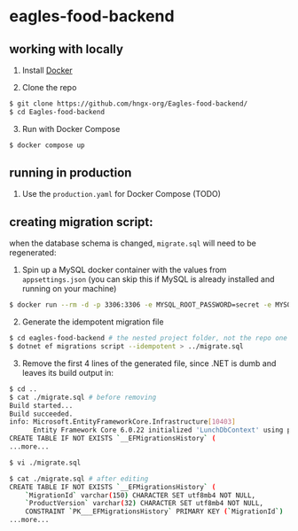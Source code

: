 # eagles-food-backend

## working with locally

1. Install [Docker](https://docs.docker.com/get-docker/)

2. Clone the repo

```sh
$ git clone https://github.com/hngx-org/Eagles-food-backend/
$ cd Eagles-food-backend
```

3. Run with Docker Compose

```sh
$ docker compose up
```

## running in production

1. Use the `production.yaml` for Docker Compose (TODO)

## creating migration script:

when the database schema is changed, `migrate.sql` will need to be regenerated:

1. Spin up a MySQL docker container with the values from `appsettings.json` (you can skip this if MySQL is already installed and running on your machine)

```sh
$ docker run --rm -d -p 3306:3306 -e MYSQL_ROOT_PASSWORD=secret -e MYSQL_DATABASE=free_lunch_db mysql:8.1
```

2. Generate the idempotent migration file

```sh
$ cd eagles-food-backend # the nested project folder, not the repo one
$ dotnet ef migrations script --idempotent > ../migrate.sql
```

3. Remove the first 4 lines of the generated file, since .NET is dumb and leaves its build output in:

```sh
$ cd ..
$ cat ./migrate.sql # before removing
Build started...
Build succeeded.
info: Microsoft.EntityFrameworkCore.Infrastructure[10403]
      Entity Framework Core 6.0.22 initialized 'LunchDbContext' using provider 'Pomelo.EntityFrameworkCore.MySql:6.0.2' with options: ServerVersion 8.1.0-mysql 
CREATE TABLE IF NOT EXISTS `__EFMigrationsHistory` (
...more...

$ vi ./migrate.sql

$ cat ./migrate.sql # after editing
CREATE TABLE IF NOT EXISTS `__EFMigrationsHistory` (
    `MigrationId` varchar(150) CHARACTER SET utf8mb4 NOT NULL,
    `ProductVersion` varchar(32) CHARACTER SET utf8mb4 NOT NULL,
    CONSTRAINT `PK___EFMigrationsHistory` PRIMARY KEY (`MigrationId`)
...more...
```